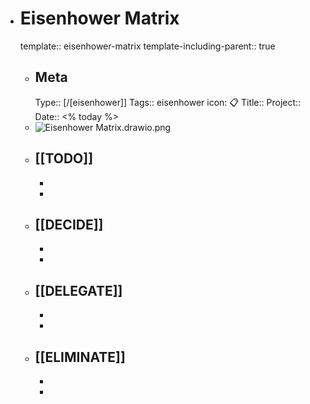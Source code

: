 - # Eisenhower Matrix
  template:: eisenhower-matrix
  template-including-parent:: true
	- ## Meta
	  Type:: [/[eisenhower]]
	  Tags:: eisenhower
	  icon: 📋
	  Title:: 
	  Project:: 
	  Date:: <% today %>
	- ![Eisenhower Matrix.drawio.png](../assets/Eisenhower_Matrix.png)
	- [[TODO]]
		-
		-
		-
	- [[DECIDE]]
		-
		-
		-
	- [[DELEGATE]]
		-
		-
		-
	- [[ELIMINATE]]
		-
		-
		-